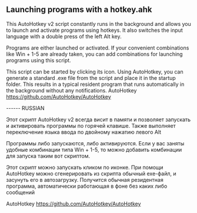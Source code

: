 ## Launching programs with a hotkey.ahk
This AutoHotkey v2 script constantly runs in the background and allows you to launch and activate programs using hotkeys. It also switches the input language with a double press of the left Alt key.

Programs are either launched or activated. If your convenient combinations like Win + 1-5 are already taken, you can add combinations for launching programs using this script.

This script can be started by clicking its icon. Using AutoHotkey, you can generate a standard .exe file from the script and place it in the startup folder. This results in a typical resident program that runs automatically in the background without any notifications.
AutoHotkey  https://github.com/AutoHotkey/AutoHotkey

------ RUSSIAN

Этот скрипт AutoHotkey v2  всегда висит в памяти и позволяет запускать и активировать программы по горячей клавише. Также выполняет переключение языка ввода по двойному нажатию левого Alt

Программы либо запускаются, либо активируются. Если у вас заняты удобные комбинации типа Win + 1-5, то можно добавить комбинации для запуска таким вот скриптом.

Этот скрипт можно запускать кликом по иконке. При помощи AutoHotkey можно сгенерировать из скрипта обычный exe-файл, и засунуть его в автозагрузку. Получится обычная резидентная программа, автоматически работающая в фоне без каких либо сообщений

AutoHotkey  https://github.com/AutoHotkey/AutoHotkey